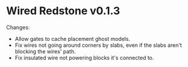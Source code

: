 # Wired Redstone v0.1.3

Changes:
 * Allow gates to cache placement ghost models.
 * Fix wires not going around corners by slabs, even if the slabs aren't blocking the wires' path.
 * Fix insulated wire not powering blocks it's connected to.
